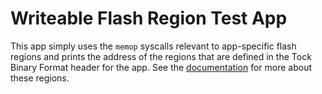 Writeable Flash Region Test App
===============================

This app simply uses the `memop` syscalls relevant to app-specific flash regions
and prints the address of the regions that are defined in the Tock Binary Format
header for the app. See the
[documentation](https://github.com/helena-project/tock/blob/master/doc/Compilation.md#tock-binary-format)
for more about these regions.
